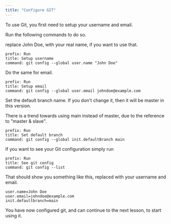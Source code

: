 ```yaml
---
title: "Configure GIT"
---
```


To use Git, you first need to setup your username and email.

Run the following commands to do so.

replace John Doe, with your real name, if you want to use that.

```terminal:execute
prefix: Run
title: Setup username
command: git config --global user.name "John Doe"
```

Do the same for email.
```terminal:execute
prefix: Run
title: Setup email
command: git config --global user.email johndoe@example.com
```

Set the default branch name. If you don't change it, then it will be master in this version. 

There is a trend towards using main instead of master, due to the reference to "master & slave".

```terminal:execute
prefix: Run
title: Set default branch
command: git config --global init.defaultBranch main
```

If you want to see your Git configuration simply run
```terminal:execute
prefix: Run
title: See git config
command: git config --list
```

That should show you something like this, replaced with your username and email.
```
user.name=John Doe
user.email=johndoe@example.com
init.defaultbranch=main
```

You have now configured git, and can continue to the next lesson, to start using it. 